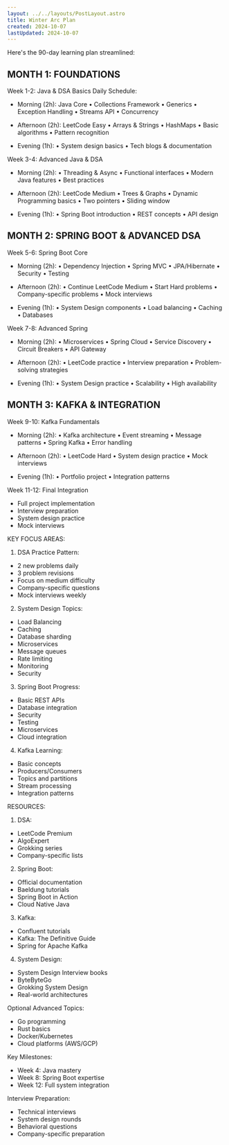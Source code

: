 ```yaml
---
layout: ../../layouts/PostLayout.astro
title: Winter Arc Plan
created: 2024-10-07
lastUpdated: 2024-10-07
---
```


Here's the 90-day learning plan streamlined:

MONTH 1: FOUNDATIONS
-------------------
Week 1-2: Java & DSA Basics
Daily Schedule:
- Morning (2h): Java Core
  • Collections Framework
  • Generics
  • Exception Handling
  • Streams API
  • Concurrency

- Afternoon (2h): LeetCode Easy
  • Arrays & Strings
  • HashMaps
  • Basic algorithms
  • Pattern recognition

- Evening (1h): 
  • System design basics
  • Tech blogs & documentation

Week 3-4: Advanced Java & DSA
- Morning (2h):
  • Threading & Async
  • Functional interfaces
  • Modern Java features
  • Best practices

- Afternoon (2h): LeetCode Medium
  • Trees & Graphs
  • Dynamic Programming basics
  • Two pointers
  • Sliding window

- Evening (1h):
  • Spring Boot introduction
  • REST concepts
  • API design

MONTH 2: SPRING BOOT & ADVANCED DSA
----------------------------------
Week 5-6: Spring Boot Core
- Morning (2h):
  • Dependency Injection
  • Spring MVC
  • JPA/Hibernate
  • Security
  • Testing

- Afternoon (2h):
  • Continue LeetCode Medium
  • Start Hard problems
  • Company-specific problems
  • Mock interviews

- Evening (1h):
  • System Design components
  • Load balancing
  • Caching
  • Databases

Week 7-8: Advanced Spring
- Morning (2h):
  • Microservices
  • Spring Cloud
  • Service Discovery
  • Circuit Breakers
  • API Gateway

- Afternoon (2h):
  • LeetCode practice
  • Interview preparation
  • Problem-solving strategies

- Evening (1h):
  • System Design practice
  • Scalability
  • High availability

MONTH 3: KAFKA & INTEGRATION
---------------------------
Week 9-10: Kafka Fundamentals
- Morning (2h):
  • Kafka architecture
  • Event streaming
  • Message patterns
  • Spring Kafka
  • Error handling

- Afternoon (2h):
  • LeetCode Hard
  • System design practice
  • Mock interviews

- Evening (1h):
  • Portfolio project
  • Integration patterns

Week 11-12: Final Integration
- Full project implementation
- Interview preparation
- System design practice
- Mock interviews

KEY FOCUS AREAS:

1. DSA Practice Pattern:
- 2 new problems daily
- 3 problem revisions
- Focus on medium difficulty
- Company-specific questions
- Mock interviews weekly

2. System Design Topics:
- Load Balancing
- Caching
- Database sharding
- Microservices
- Message queues
- Rate limiting
- Monitoring
- Security

3. Spring Boot Progress:
- Basic REST APIs
- Database integration
- Security
- Testing
- Microservices
- Cloud integration

4. Kafka Learning:
- Basic concepts
- Producers/Consumers
- Topics and partitions
- Stream processing
- Integration patterns

RESOURCES:

1. DSA:
- LeetCode Premium
- AlgoExpert
- Grokking series
- Company-specific lists

2. Spring Boot:
- Official documentation
- Baeldung tutorials
- Spring Boot in Action
- Cloud Native Java

3. Kafka:
- Confluent tutorials
- Kafka: The Definitive Guide
- Spring for Apache Kafka

4. System Design:
- System Design Interview books
- ByteByteGo
- Grokking System Design
- Real-world architectures

Optional Advanced Topics:
- Go programming
- Rust basics
- Docker/Kubernetes
- Cloud platforms (AWS/GCP)

Key Milestones:
- Week 4: Java mastery
- Week 8: Spring Boot expertise
- Week 12: Full system integration

Interview Preparation:
- Technical interviews
- System design rounds
- Behavioral questions
- Company-specific preparation